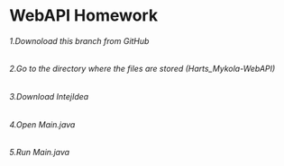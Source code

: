 # WebAPI Homework
###### 1.Downoload this branch from GitHub
###### 2.Go to the directory where the files are stored (Harts_Mykola-WebAPI)
###### 3.Download IntejIdea
###### 4.Open Main.java
###### 5.Run Main.java

